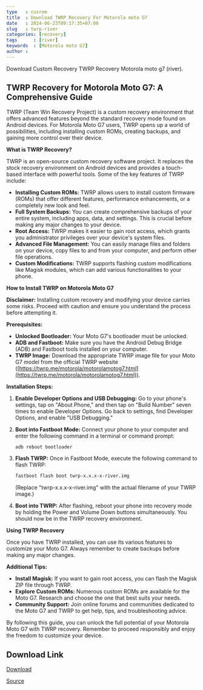 ```yaml
---
type   : cusrom
title  : Download TWRP Recovery For Motorola moto G7
date   : 2024-06-23T09:17:35+07:00
slug   : twrp-river
categories: [recovery]
tags      : [river]
keywords  : [Motorola moto G7]
author : 
---
```


Download Custom Recovery TWRP Recovery Motorola moto g7 (river).

## TWRP Recovery for Motorola Moto G7: A Comprehensive Guide

TWRP (Team Win Recovery Project) is a custom recovery environment that offers advanced features beyond the standard recovery mode found on Android devices. For Motorola Moto G7 users, TWRP opens up a world of possibilities, including installing custom ROMs, creating backups, and gaining more control over their device.

**What is TWRP Recovery?**

TWRP is an open-source custom recovery software project. It replaces the stock recovery environment on Android devices and provides a touch-based interface with powerful tools. Some of the key features of TWRP include:

* **Installing Custom ROMs:** TWRP allows users to install custom firmware (ROMs) that offer different features, performance enhancements, or a completely new look and feel.
* **Full System Backups:** You can create comprehensive backups of your entire system, including apps, data, and settings. This is crucial before making any major changes to your device.
* **Root Access:** TWRP makes it easier to gain root access, which grants you administrator privileges over your device's system files.
* **Advanced File Management:** You can easily manage files and folders on your device, copy files to and from your computer, and perform other file operations.
* **Custom Modifications:** TWRP supports flashing custom modifications like Magisk modules, which can add various functionalities to your phone.

**How to Install TWRP on Motorola Moto G7**

**Disclaimer:** Installing custom recovery and modifying your device carries some risks. Proceed with caution and ensure you understand the process before attempting it.

**Prerequisites:**

* **Unlocked Bootloader:** Your Moto G7's bootloader must be unlocked.
* **ADB and Fastboot:** Make sure you have the Android Debug Bridge (ADB) and Fastboot tools installed on your computer.
* **TWRP Image:** Download the appropriate TWRP image file for your Moto G7 model from the official TWRP website ([https://twrp.me/motorola/motorolamotog7.html](https://twrp.me/motorola/motorolamotog7.html)).

**Installation Steps:**

1. **Enable Developer Options and USB Debugging:** Go to your phone's settings, tap on "About Phone," and then tap on "Build Number" seven times to enable Developer Options. Go back to settings, find Developer Options, and enable "USB Debugging."
2. **Boot into Fastboot Mode:** Connect your phone to your computer and enter the following command in a terminal or command prompt:

   ```bash
   adb reboot bootloader
   ```

3. **Flash TWRP:** Once in Fastboot Mode, execute the following command to flash TWRP:

   ```bash
   fastboot flash boot twrp-x.x.x-x-river.img
   ```

   (Replace "twrp-x.x.x-x-river.img" with the actual filename of your TWRP image.)

4. **Boot into TWRP:** After flashing, reboot your phone into recovery mode by holding the Power and Volume Down buttons simultaneously. You should now be in the TWRP recovery environment.

**Using TWRP Recovery**

Once you have TWRP installed, you can use its various features to customize your Moto G7. Always remember to create backups before making any major changes.

**Additional Tips:**

* **Install Magisk:** If you want to gain root access, you can flash the Magisk ZIP file through TWRP.
* **Explore Custom ROMs:** Numerous custom ROMs are available for the Moto G7. Research and choose the one that best suits your needs.
* **Community Support:** Join online forums and communities dedicated to the Moto G7 and TWRP to get help, tips, and troubleshooting advice.

By following this guide, you can unlock the full potential of your Motorola Moto G7 with TWRP recovery. Remember to proceed responsibly and enjoy the freedom to customize your device.

## Download Link
[Download](https://dl.twrp.me/river)


[Source](https://twrp.me/motorola/motorolamotog7.html)


